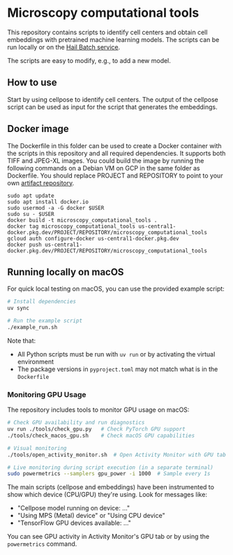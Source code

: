 # Microscopy computational tools

This repository contains scripts to identify cell centers and obtain cell embeddings with pretrained machine learning models. The scripts can be run locally or on the [Hail Batch service](https://hail.is/docs/batch/service.html).

The scripts are easy to modify, e.g., to add a new model.

## How to use

Start by using cellpose to identify cell centers. The output of the cellpose script can be used as input for the script that generates the embeddings.

## Docker image

The Dockerfile in this folder can be used to create a Docker container with the scripts in this repository and all required dependencies. It supports both TIFF and JPEG-XL images. You could build the image by running the following commands on a Debian VM on GCP in the same folder as Dockerfile. You should replace PROJECT and REPOSITORY to point to your own [artifact repository](https://cloud.google.com/artifact-registry/docs/docker/store-docker-container-images).

```
sudo apt update
sudo apt install docker.io
sudo usermod -a -G docker $USER
sudo su - $USER
docker build -t microscopy_computational_tools .
docker tag microscopy_computational_tools us-central1-docker.pkg.dev/PROJECT/REPOSITORY/microscopy_computational_tools
gcloud auth configure-docker us-central1-docker.pkg.dev
docker push us-central1-docker.pkg.dev/PROJECT/REPOSITORY/microscopy_computational_tools
```

## Running locally on macOS

For quick local testing on macOS, you can use the provided example script:

```bash
# Install dependencies
uv sync

# Run the example script
./example_run.sh
```

Note that:
- All Python scripts must be run with `uv run` or by activating the virtual environment
- The package versions in `pyproject.toml` may not match what is in the `Dockerfile`

### Monitoring GPU Usage

The repository includes tools to monitor GPU usage on macOS:

```bash
# Check GPU availability and run diagnostics
uv run ./tools/check_gpu.py   # Check PyTorch GPU support
./tools/check_macos_gpu.sh    # Check macOS GPU capabilities

# Visual monitoring
./tools/open_activity_monitor.sh  # Open Activity Monitor with GPU tab selected

# Live monitoring during script execution (in a separate terminal)
sudo powermetrics --samplers gpu_power -i 1000  # Sample every 1s
```

The main scripts (cellpose and embeddings) have been instrumented to show which device (CPU/GPU) they're using. Look for messages like:
- "Cellpose model running on device: ..."
- "Using MPS (Metal) device" or "Using CPU device"
- "TensorFlow GPU devices available: ..."

You can see GPU activity in Activity Monitor's GPU tab or by using the `powermetrics` command.
